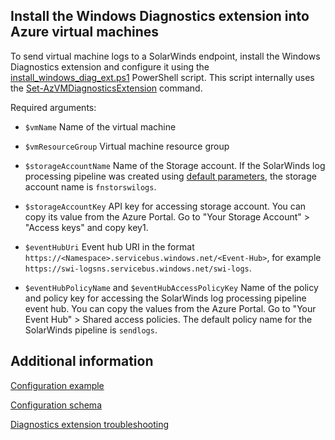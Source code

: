 ## Install the Windows Diagnostics extension into Azure virtual machines

To send virtual machine logs to a SolarWinds endpoint, install the Windows Diagnostics extension and configure it using the [install_windows_diag_ext.ps1](install_windows_diag_ext.ps1) PowerShell script. This script internally uses the [Set-AzVMDiagnosticsExtension](https://docs.microsoft.com/en-us/powershell/module/az.compute/set-azvmdiagnosticsextension?view=azps-7.4.0) command.

Required arguments:
- `$vmName` Name of the virtual machine 

- `$vmResourceGroup` Virtual machine resource group

- `$storageAccountName` Name of the Storage account. If the SolarWinds log processing pipeline was created using [default parameters](../../template/deploy-swi-azure-logs-forwarder.ps1), the storage account name is `fnstorswilogs`.

- `$storageAccountKey` API key for accessing storage account. You can copy its value from the Azure Portal. Go to "Your Storage Account" > "Access keys" and copy key1.

- `$eventHubUri` Event hub URI in the format `https://<Namespace>.servicebus.windows.net/<Event-Hub>`, for example `https://swi-logsns.servicebus.windows.net/swi-logs`.

- `$eventHubPolicyName` and `$eventHubAccessPolicyKey` Name of the policy and policy key for accessing the SolarWinds log processing pipeline event hub. You can copy the values from the Azure Portal. Go to "Your Event Hub" > Shared access policies.
The default policy name for the SolarWinds pipeline is `sendlogs`.

## Additional information

[Configuration example](https://docs.microsoft.com/en-us/azure/virtual-machines/extensions/diagnostics-windows#sample-diagnostics-configuration)

[Configuration schema](https://docs.microsoft.com/en-us/azure/azure-monitor/agents/diagnostics-extension-schema-windows#xml)

[Diagnostics extension troubleshooting](https://docs.microsoft.com/en-us/azure/azure-monitor/agents/diagnostics-extension-troubleshooting)


